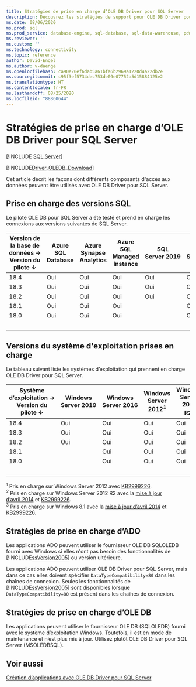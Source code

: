 ```yaml
---
title: Stratégies de prise en charge d’OLE DB Driver pour SQL Server
description: Découvrez les stratégies de support pour OLE DB Driver pour SQL Server et les systèmes d’exploitation et versions de base de données SQL pris en charge avec chaque version de pilote.
ms.date: 08/06/2020
ms.prod: sql
ms.prod_service: database-engine, sql-database, sql-data-warehouse, pdw
ms.reviewer: ''
ms.custom: ''
ms.technology: connectivity
ms.topic: reference
author: David-Engel
ms.author: v-daenge
ms.openlocfilehash: ca90e20ef6dab5a61bfa6b2969a1220d4a22db2e
ms.sourcegitcommit: c95f3ef5734dec753de09e07752a5d15884125e2
ms.translationtype: HT
ms.contentlocale: fr-FR
ms.lasthandoff: 08/25/2020
ms.locfileid: "88860644"
---
```

# <a name="support-policies-for-ole-db-driver-for-sql-server"></a>Stratégies de prise en charge d’OLE DB Driver pour SQL Server
[!INCLUDE [SQL Server](../../../includes/applies-to-version/sql-asdb-asdbmi-asa-pdw.md)]

[!INCLUDE[Driver_OLEDB_Download](../../../includes/driver_oledb_download.md)]

Cet article décrit les façons dont différents composants d'accès aux données peuvent être utilisés avec OLE DB Driver pour SQL Server.  

## <a name="sql-version-support"></a>Prise en charge des versions SQL  

Le pilote OLE DB pour SQL Server a été testé et prend en charge les connexions aux versions suivantes de SQL Server.

| Version de la base de données&nbsp;&#8594;<br />Version du pilote &#8595; | Azure SQL Database | Azure Synapse Analytics | Azure SQL Managed Instance | SQL Server 2019 | SQL Server 2017 | SQL Server 2016 | SQL Server 2014 | SQL Server 2012 |
|----|---|---|---|---|---|---|---|---|
|18.4|Oui|Oui|Oui|Oui|Oui|Oui|Oui|Oui|
|18.3|Oui|Oui|Oui|Oui|Oui|Oui|Oui|Oui|
|18.2|Oui|Oui|Oui|Oui|Oui|Oui|Oui|Oui|
|18.1|Oui|Oui|Oui|   |Oui|Oui|Oui|Oui|
|18.0|Oui|Oui|Oui|   |Oui|Oui|Oui|Oui|
| &nbsp; | &nbsp; | &nbsp; | &nbsp; | &nbsp; | &nbsp; | &nbsp; | &nbsp; | &nbsp; |

## <a name="supported-operating-system-versions"></a>Versions du système d'exploitation prises en charge  

Le tableau suivant liste les systèmes d’exploitation qui prennent en charge OLE DB Driver pour SQL Server.  

| Système d’exploitation&nbsp;&#8594;<br />Version du pilote &#8595; | Windows Server 2019 | Windows Server 2016 | Windows Server 2012<sup>1</sup> | Windows Server 2012 R2<sup>2</sup> | Windows 10 | Windows 8.1<sup>3</sup> |
|----|---|---|---|---|---|---|
|18.4|Oui|Oui|Oui|Oui|Oui|Oui|
|18.3|Oui|Oui|Oui|Oui|Oui|Oui|
|18.2|Oui|Oui|Oui|Oui|Oui|Oui|
|18.1|   |Oui|Oui|Oui|Oui|Oui|
|18.0|   |Oui|Oui|Oui|Oui|Oui|
| &nbsp; | &nbsp; | &nbsp; | &nbsp; | &nbsp; | &nbsp; | &nbsp; |

<sup>1</sup> Pris en charge sur Windows Server 2012 avec [KB2999226](https://go.microsoft.com/fwlink/?linkid=2074061).  
<sup>2</sup> Pris en charge sur Windows Server 2012 R2 avec la [mise à jour d’avril 2014](https://go.microsoft.com/fwlink/?linkid=2073785) et [KB2999226](https://go.microsoft.com/fwlink/?linkid=2074061).  
<sup>3</sup> Pris en charge sur Windows 8.1 avec la [mise à jour d’avril 2014](https://go.microsoft.com/fwlink/?linkid=2073785) et [KB2999226](https://go.microsoft.com/fwlink/?linkid=2074061).  

## <a name="ado-support-policies"></a>Stratégies de prise en charge d’ADO  

Les applications ADO peuvent utiliser le fournisseur OLE DB SQLOLEDB fourni avec Windows si elles n'ont pas besoin des fonctionnalités de [!INCLUDE[ssVersion2005](../../../includes/ssversion2005-md.md)] ou version ultérieure.  

Les applications ADO peuvent utiliser OLE DB Driver pour SQL Server, mais dans ce cas elles doivent spécifier `DataTypeCompatibility=80` dans les chaînes de connexion. Seules les fonctionnalités de [!INCLUDE[ssVersion2005](../../../includes/ssversion2005-md.md)] sont disponibles lorsque `DataTypeCompatibility=80` est présent dans les chaînes de connexion.  

## <a name="ole-db-support-policies"></a>Stratégies de prise en charge d’OLE DB  

Les applications peuvent utiliser le fournisseur OLE DB (SQLOLEDB) fourni avec le système d’exploitation Windows. Toutefois, il est en mode de maintenance et n’est plus mis à jour. Utilisez plutôt OLE DB Driver pour SQL Server (MSOLEDBSQL).

## <a name="see-also"></a>Voir aussi  

[Création d’applications avec OLE DB Driver pour SQL Server](../../oledb/applications/building-applications-with-oledb-driver-for-sql-server.md)
